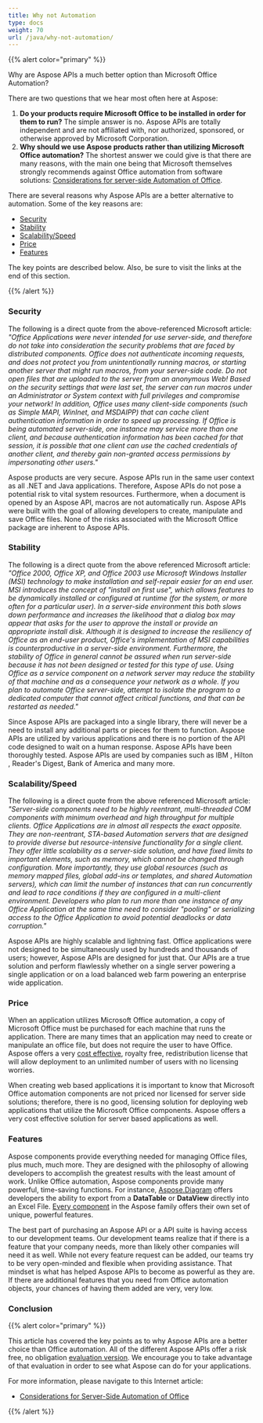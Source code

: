 ```yaml
---
title: Why not Automation
type: docs
weight: 70
url: /java/why-not-automation/
---
```


{{% alert color="primary" %}} 

Why are Aspose APIs a much better option than Microsoft Office Automation?

There are two questions that we hear most often here at Aspose:

1. **Do your products require Microsoft Office to be installed in order for them to run?** 
   The simple answer is no. Aspose APIs are totally independent and are not affiliated with, nor authorized, sponsored, or otherwise approved by Microsoft Corporation.
1. **Why should we use Aspose products rather than utilizing Microsoft Office automation?** 
   The shortest answer we could give is that there are many reasons, with the main one being that Microsoft themselves strongly recommends against Office automation from software solutions: [Considerations for server-side Automation of Office](https://support.microsoft.com/en-us/help/257757/considerations-for-server-side-automation-of-office).

There are several reasons why Aspose APIs are a better alternative to automation. Some of the key reasons are:

- [Security](/diagram/java/why-not-automation-html/)
- [Stability](/diagram/java/why-not-automation-html/)
- [Scalability/Speed](/diagram/java/why-not-automation-html/)
- [Price](/diagram/java/why-not-automation-html/)
- [Features](/diagram/java/why-not-automation-html/)

The key points are described below. Also, be sure to visit the links at the end of this section.

{{% /alert %}} 
### **Security**
The following is a direct quote from the above-referenced Microsoft article: *"Office Applications were never intended for use server-side, and therefore do not take into consideration the security problems that are faced by distributed components. Office does not authenticate incoming requests, and does not protect you from unintentionally running macros, or starting another server that might run macros, from your server-side code. Do not open files that are uploaded to the server from an anonymous Web! Based on the security settings that were last set, the server can run macros under an Administrator or System context with full privileges and compromise your network! In addition, Office uses many client-side components (such as Simple MAPI, WinInet, and MSDAIPP) that can cache client authentication information in order to speed up processing. If Office is being automated server-side, one instance may service more than one client, and because authentication information has been cached for that session, it is possible that one client can use the cached credentials of another client, and thereby gain non-granted access permissions by impersonating other users."*

Aspose products are very secure. Aspose APIs run in the same user context as all .NET and Java applications. Therefore, Aspose APIs do not pose a potential risk to vital system resources. Furthermore, when a document is opened by an Aspose API, macros are not automatically run. Aspose APIs were built with the goal of allowing developers to create, manipulate and save Office files. None of the risks associated with the Microsoft Office package are inherent to Aspose APIs.
### **Stability**
The following is a direct quote from the above referenced Microsoft article: *"Office 2000, Office XP, and Office 2003 use Microsoft Windows Installer (MSI) technology to make installation and self-repair easier for an end user. MSI introduces the concept of "install on first use", which allows features to be dynamically installed or configured at runtime (for the system, or more often for a particular user). In a server-side environment this both slows down performance and increases the likelihood that a dialog box may appear that asks for the user to approve the install or provide an appropriate install disk. Although it is designed to increase the resiliency of Office as an end-user product, Office's implementation of MSI capabilities is counterproductive in a server-side environment. Furthermore, the stability of Office in general cannot be assured when run server-side because it has not been designed or tested for this type of use. Using Office as a service component on a network server may reduce the stability of that machine and as a consequence your network as a whole. If you plan to automate Office server-side, attempt to isolate the program to a dedicated computer that cannot affect critical functions, and that can be restarted as needed."*

Since Aspose APIs are packaged into a single library, there will never be a need to install any additional parts or pieces for them to function. Aspose APIs are utilized by various applications and there is no portion of the API code designed to wait on a human response. Aspose APIs have been thoroughly tested. Aspose APIs are used by companies such as IBM , Hilton , Reader's Digest, Bank of America and many more.
### **Scalability/Speed**
The following is a direct quote from the above referenced Microsoft article: *"Server-side components need to be highly reentrant, multi-threaded COM components with minimum overhead and high throughput for multiple clients. Office Applications are in almost all respects the exact opposite. They are non-reentrant, STA-based Automation servers that are designed to provide diverse but resource-intensive functionality for a single client. They offer little scalability as a server-side solution, and have fixed limits to important elements, such as memory, which cannot be changed through configuration. More importantly, they use global resources (such as memory mapped files, global add-ins or templates, and shared Automation servers), which can limit the number of instances that can run concurrently and lead to race conditions if they are configured in a multi-client environment. Developers who plan to run more than one instance of any Office Application at the same time need to consider "pooling" or serializing access to the Office Application to avoid potential deadlocks or data corruption."*

Aspose APIs are highly scalable and lightning fast. Office applications were not designed to be simultaneously used by hundreds and thousands of users; however, Aspose APIs are designed for just that. Our APIs are a true solution and perform flawlessly whether on a single server powering a single application or on a load balanced web farm powering an enterprise wide application.
### **Price**
When an application utilizes Microsoft Office automation, a copy of Microsoft Office must be purchased for each machine that runs the application. There are many times that an application may need to create or manipulate an office file, but does not require the user to have Office. Aspose offers a very [cost effective](https://purchase.aspose.com/), royalty free, redistribution license that will allow deployment to an unlimited number of users with no licensing worries.

When creating web based applications it is important to know that Microsoft Office automation components are not priced nor licensed for server side solutions; therefore, there is no good, licensing solution for deploying web applications that utilize the Microsoft Office components. Aspose offers a very cost effective solution for server based applications as well.
### **Features**
Aspose components provide everything needed for managing Office files, plus much, much more. They are designed with the philosophy of allowing developers to accomplish the greatest results with the least amount of work. Unlike Office automation, Aspose components provide many powerful, time-saving functions. For instance, [Aspose.Diagram](https://repository.aspose.com/repo/com/aspose/aspose-diagram/) offers developers the ability to export from a **DataTable** or **DataView** directly into an Excel File. [Every component](https://products.aspose.com/total) in the Aspose family offers their own set of unique, powerful features.

The best part of purchasing an Aspose API or a API suite is having access to our development teams. Our development teams realize that if there is a feature that your company needs, more than likely other companies will need it as well. While not every feature request can be added, our teams try to be very open-minded and flexible when providing assistance. That mindset is what has helped Aspose APIs to become as powerful as they are. If there are additional features that you need from Office automation objects, your chances of having them added are very, very low.
### **Conclusion**
{{% alert color="primary" %}} 

This article has covered the key points as to why Aspose APIs are a better choice than Office automation. All of the different Aspose APIs offer a risk free, no obligation [evaluation version](https://repository.aspose.com/webapp/#/artifacts/browse/tree/General/repo/com/aspose/aspose-diagram). We encourage you to take advantage of that evaluation in order to see what Aspose can do for your applications.

For more information, please navigate to this Internet article:

- [Considerations for Server-Side Automation of Office](https://support.microsoft.com/en-us/help/257757/considerations-for-server-side-automation-of-office)

{{% /alert %}}
